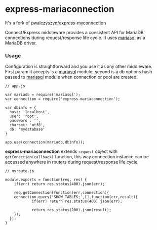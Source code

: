 express-mariaconnection
============

It's a fork of [pwalczyszyn/express-myconnection](https://github.com/pwalczyszyn/express-myconnection)

Connect/Express middleware provides a consistent API for MariaDB connections during request/response life cycle. It uses [mariasql](https://github.com/mscdex/node-mariasql) as a MariaDB driver.

### Usage

Configuration is straightforward and you use it as any other middleware. First param it accepts is a  [mariasql](https://github.com/mscdex/node-mariasql) module, second is a db options hash passed to [mariasql](https://github.com/mscdex/node-mariasql) module when connection or pool are created.

    // app.js

    var mariadb = require('mariasql');
    var connection = require('express-mariaconnection');

    var dbinfo = {
      host: 'localhost',
      user: 'root',
      password : '',
      charset: 'utf8',
      db: 'mydatabase'
    }

    app.use(connection(mariadb,dbinfo));

**express-mariaconnection** extends `request` object with `getConection(callback)` function, this way connection instance can be accessed anywhere in routers during request/response life cycle:

    // myroute.js

    module.exports = function(req, res) {
        if(err) return res.status(400).json(err);
        		
        req.getConnection(function(err,connection){
        connection.query('SHOW TABLES;',[],function(err,result){
    			if(err) return res.status(400).json(err);

    			return res.status(200).json(result);
        });
      });
    }
